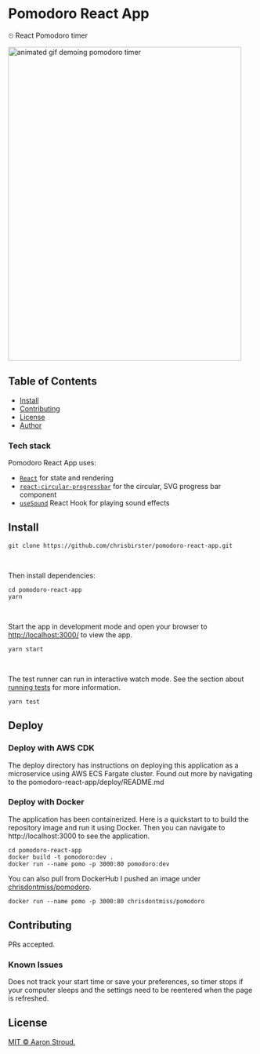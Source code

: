 # Pomodoro React App

⏲ React Pomodoro timer

<img src="demo.gif" width="476" height="640" alt="animated gif demoing pomodoro timer" />

## Table of Contents

- [Install](#install)
- [Contributing](#contributing)
- [License](#license)
- [Author](#author)

### Tech stack
Pomodoro React App uses:
* [`React`](https://reactjs.org) for state and rendering
* [`react-circular-progressbar`](https://github.com/kevinsqi/react-circular-progressbar) for the circular, SVG progress bar component
* [`useSound`](https://github.com/joshwcomeau/use-sound) React Hook for playing sound effects


## Install

```
git clone https://github.com/chrisbirster/pomodoro-react-app.git
```
<br>

Then install dependencies:

```
cd pomodoro-react-app
yarn
```
<br>

Start the app in development mode and open your browser to [http://localhost:3000/](http://localhost:3000/) to view the app.

```
yarn start
```
<br>

The test runner can run in interactive watch mode. See the section about [running tests](https://facebook.github.io/create-react-app/docs/running-tests) for more information.

```
yarn test
```

## Deploy

### Deploy with AWS CDK
The deploy directory has instructions on deploying this application as a
microservice using AWS ECS Fargate cluster. Found out more by navigating to the
pomodoro-react-app/deploy/README.md 

### Deploy with Docker
The application has been containerized. Here is a quickstart to to build the
repository image and run it using Docker. Then you can navigate to
http://localhost:3000 to see the application.

```
cd pomodoro-react-app
docker build -t pomodoro:dev .
docker run --name pomo -p 3000:80 pomodoro:dev
```

You can also pull from DockerHub I pushed an image under [chrisdontmiss/pomodoro](https://hub.docker.com/r/chrisdontmiss/pomodoro).

```
docker run --name pomo -p 3000:80 chrisdontmiss/pomodoro
```


## Contributing
PRs accepted.

### Known Issues
Does not track your start time or save your preferences, so timer stops if your computer sleeps and the settings need to be reentered when the page is refreshed.

## License
[MIT © Aaron Stroud.](./LICENSE)

